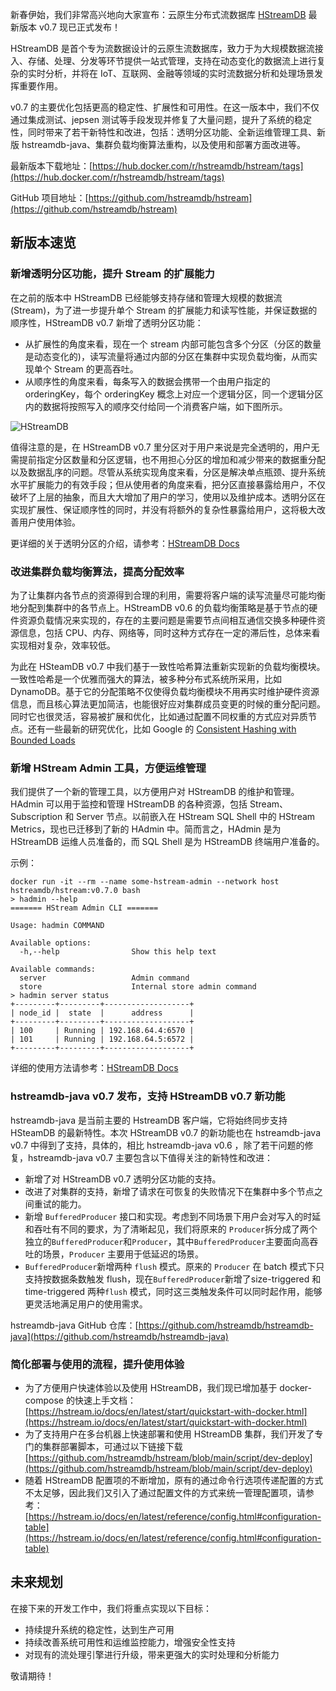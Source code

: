新春伊始，我们非常高兴地向大家宣布：云原生分布式流数据库 [HStreamDB](https://hstream.io) 最新版本 v0.7 现已正式发布！

HStreamDB 是首个专为流数据设计的云原生流数据库，致力于为大规模数据流接入、存储、处理、分发等环节提供一站式管理，支持在动态变化的数据流上进行复杂的实时分析，并将在 IoT、互联网、金融等领域的实时流数据分析和处理场景发挥重要作用。

v0.7 的主要优化包括更高的稳定性、扩展性和可用性。在这一版本中，我们不仅通过集成测试、jepsen 测试等手段发现并修复了大量问题，提升了系统的稳定性，同时带来了若干新特性和改进，包括：透明分区功能、全新运维管理工具、新版 hstreamdb-java、集群负载均衡算法重构，以及使用和部署方面改进等。

最新版本下载地址：[https://hub.docker.com/r/hstreamdb/hstream/tags](https://hub.docker.com/r/hstreamdb/hstream/tags) 

GitHub 项目地址：[https://github.com/hstreamdb/hstream](https://github.com/hstreamdb/hstream) 

## 新版本速览

### 新增透明分区功能，提升 Stream 的扩展能力

在之前的版本中 HStreamDB 已经能够支持存储和管理大规模的数据流(Stream)，为了进一步提升单个 Stream 的扩展能力和读写性能，并保证数据的顺序性，HStreamDB v0.7 新增了透明分区功能：

- 从扩展性的角度来看，现在一个 stream 内部可能包含多个分区（分区的数量是动态变化的)，读写流量将通过内部的分区在集群中实现负载均衡，从而实现单个 Stream 的更高吞吐。
- 从顺序性的角度来看，每条写入的数据会携带一个由用户指定的 orderingKey，每个 orderingKey 概念上对应一个逻辑分区，同一个逻辑分区内的数据将按照写入的顺序交付给同一个消费客户端，如下图所示。

![HStreamDB](https://static.emqx.net/images/dffa53e70e086e03fe2c537321eacd7f.png)

值得注意的是，在 HStreamDB v0.7 里分区对于用户来说是完全透明的，用户无需提前指定分区数量和分区逻辑，也不用担心分区的增加和减少带来的数据重分配以及数据乱序的问题。尽管从系统实现角度来看，分区是解决单点瓶颈、提升系统水平扩展能力的有效手段；但从使用者的角度来看，把分区直接暴露给用户，不仅破坏了上层的抽象，而且大大增加了用户的学习，使用以及维护成本。透明分区在实现扩展性、保证顺序性的同时，并没有将额外的复杂性暴露给用户，这将极大改善用户使用体验。

更详细的关于透明分区的介绍，请参考：[HStreamDB Docs](https://hstream.io/docs/en/latest/overview/concepts/transparent-sharding.html) 

### 改进集群负载均衡算法，提高分配效率

为了让集群内各节点的资源得到合理的利用，需要将客户端的读写流量尽可能均衡地分配到集群中的各节点上。HStreamDB v0.6 的负载均衡策略是基于节点的硬件资源负载情况来实现的，存在的主要问题是需要节点间相互通信交换多种硬件资源信息，包括 CPU、内存、网络等，同时这种方式存在一定的滞后性，总体来看实现相对复杂，效率较低。

为此在 HSteamDB v0.7 中我们基于一致性哈希算法重新实现新的负载均衡模块。一致性哈希是一个优雅而强大的算法，被多种分布式系统所采用，比如 DynamoDB。基于它的分配策略不仅使得负载均衡模块不用再实时维护硬件资源信息，而且核心算法更加简洁，也能很好应对集群成员变更的时候的重分配问题。同时它也很灵活，容易被扩展和优化，比如通过配置不同权重的方式应对异质节点。还有一些最新的研究优化，比如 Google 的 [Consistent Hashing with Bounded Loads](https://ai.googleblog.com/2017/04/consistent-hashing-with-bounded-loads.html)

### 新增 HStream Admin 工具，方便运维管理

我们提供了一个新的管理工具，以方便用户对 HStreamDB 的维护和管理。HAdmin 可以用于监控和管理 HStreamDB 的各种资源，包括 Stream、Subscription 和 Server 节点。以前嵌入在 HStream SQL Shell 中的 HStream Metrics，现也已迁移到了新的 HAdmin 中。简而言之，HAdmin 是为 HStreamDB 运维人员准备的，而 SQL Shell 是为 HStreamDB 终端用户准备的。

示例：

```
docker run -it --rm --name some-hstream-admin --network host hstreamdb/hstream:v0.7.0 bash
> hadmin --help
======= HStream Admin CLI =======

Usage: hadmin COMMAND

Available options:
  -h,--help                Show this help text

Available commands:
  server                   Admin command
  store                    Internal store admin command
> hadmin server status 
+---------+---------+-------------------+
| node_id |  state  |      address      |
+---------+---------+-------------------+
| 100     | Running | 192.168.64.4:6570 |
| 101     | Running | 192.168.64.5:6572 |
+---------+---------+-------------------+
```

详细的使用方法请参考：[HStreamDB Docs](https://hstream.io/docs/en/latest/admin/admin.html#server-command) 

### **hstreamdb-java v0.7 发布，支持 HStreamDB v0.7 新功能**

hstreamdb-java 是当前主要的 HstreamDB 客户端，它将始终同步支持 HSteamDB 的最新特性。本次 HStreamDB v0.7 的新功能也在 hstreamdb-java v0.7 中得到了支持，具体的，相比 hstreamdb-java v0.6 ，除了若干问题的修复，hstreamdb-java v0.7 主要包含以下值得关注的新特性和改进：

- 新增了对 HStreamDB v0.7 透明分区功能的支持。
- 改进了对集群的支持，新增了请求在可恢复的失败情况下在集群中多个节点之间重试的能力。
- 新增 `BufferedProducer` 接口和实现。考虑到不同场景下用户会对写入的时延和吞吐有不同的要求，为了清晰起见，我们将原来的 `Producer`拆分成了两个独立的`BufferedProducer`和`Producer`，其中`BufferedProducer`主要面向高吞吐的场景，`Producer` 主要用于低延迟的场景。
- `BufferedProducer`新增两种 `flush` 模式。原来的 `Producer` 在 batch 模式下只支持按数据条数触发 flush，现在`BufferedProducer`新增了size-triggered 和 time-triggered 两种`flush` 模式，同时这三类触发条件可以同时起作用，能够更灵活地满足用户的使用需求。

hstreamdb-java GitHub 仓库：[https://github.com/hstreamdb/hstreamdb-java](https://github.com/hstreamdb/hstreamdb-java) 

### 简化部署与使用的流程，提升使用体验

- 为了方便用户快速体验以及使用 HStreamDB，我们现已增加基于 docker-compose 的快速上手文档：[https://hstream.io/docs/en/latest/start/quickstart-with-docker.html](https://hstream.io/docs/en/latest/start/quickstart-with-docker.html) 
- 为了支持用户在多台机器上快速部署和使用 HStreamDB 集群，我们开发了专门的集群部署脚本，可通过以下链接下载 [https://github.com/hstreamdb/hstream/blob/main/script/dev-deploy](https://github.com/hstreamdb/hstream/blob/main/script/dev-deploy)
- 随着 HStreamDB 配置项的不断增加，原有的通过命令行选项传递配置的方式不太足够，因此我们又引入了通过配置文件的方式来统一管理配置项，请参考：[https://hstream.io/docs/en/latest/reference/config.html#configuration-table](https://hstream.io/docs/en/latest/reference/config.html#configuration-table) 

## 未来规划

在接下来的开发工作中，我们将重点实现以下目标：

- 持续提升系统的稳定性，达到生产可用
- 持续改善系统可用性和运维监控能力，增强安全性支持
- 对现有的流处理引擎进行升级，带来更强大的实时处理和分析能力

敬请期待！
